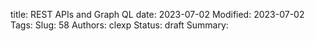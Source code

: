 title: REST APIs and Graph QL
date: 2023-07-02
Modified: 2023-07-02
Tags: 
Slug: 58
Authors: clexp
Status: draft
Summary: 